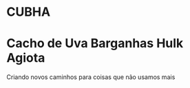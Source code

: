 # CUBHA 
<h1>Cacho de Uva Barganhas Hulk Agiota</h1>
Criando novos caminhos para coisas que não usamos mais
